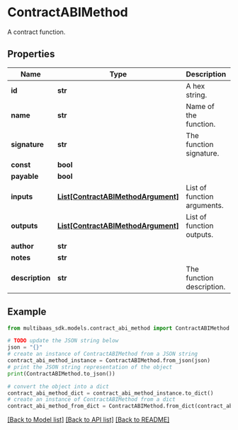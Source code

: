 # ContractABIMethod

A contract function.

## Properties

Name | Type | Description | Notes
------------ | ------------- | ------------- | -------------
**id** | **str** | A hex string. | 
**name** | **str** | Name of the function. | 
**signature** | **str** | The function signature. | 
**const** | **bool** |  | 
**payable** | **bool** |  | 
**inputs** | [**List[ContractABIMethodArgument]**](ContractABIMethodArgument.md) | List of function arguments. | 
**outputs** | [**List[ContractABIMethodArgument]**](ContractABIMethodArgument.md) | List of function outputs. | 
**author** | **str** |  | 
**notes** | **str** |  | 
**description** | **str** | The function description. | 

## Example

```python
from multibaas_sdk.models.contract_abi_method import ContractABIMethod

# TODO update the JSON string below
json = "{}"
# create an instance of ContractABIMethod from a JSON string
contract_abi_method_instance = ContractABIMethod.from_json(json)
# print the JSON string representation of the object
print(ContractABIMethod.to_json())

# convert the object into a dict
contract_abi_method_dict = contract_abi_method_instance.to_dict()
# create an instance of ContractABIMethod from a dict
contract_abi_method_from_dict = ContractABIMethod.from_dict(contract_abi_method_dict)
```
[[Back to Model list]](../README.md#documentation-for-models) [[Back to API list]](../README.md#documentation-for-api-endpoints) [[Back to README]](../README.md)


